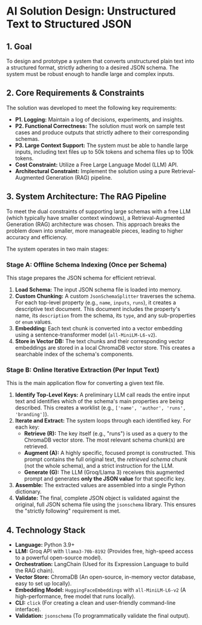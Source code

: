 # AI Solution Design: Unstructured Text to Structured JSON

## 1. Goal

To design and prototype a system that converts unstructured plain text into a structured format, strictly adhering to a desired JSON schema. The system must be robust enough to handle large and complex inputs.

## 2. Core Requirements & Constraints

The solution was developed to meet the following key requirements:

* **P1. Logging:** Maintain a log of decisions, experiments, and insights.
* **P2. Functional Correctness:** The solution must work on sample test cases and produce outputs that strictly adhere to their corresponding schemas.
* **P3. Large Context Support:** The system must be able to handle large inputs, including text files up to 50k tokens and schema files up to 100k tokens.
* **Cost Constraint:** Utilize a Free Large Language Model (LLM) API.
* **Architectural Constraint:** Implement the solution using a pure Retrieval-Augmented Generation (RAG) pipeline.

## 3. System Architecture: The RAG Pipeline

To meet the dual constraints of supporting large schemas with a free LLM (which typically have smaller context windows), a Retrieval-Augmented Generation (RAG) architecture was chosen. This approach breaks the problem down into smaller, more manageable pieces, leading to higher accuracy and efficiency.

The system operates in two main stages:

### Stage A: Offline Schema Indexing (Once per Schema)

This stage prepares the JSON schema for efficient retrieval.

1.  **Load Schema:** The input JSON schema file is loaded into memory.
2.  **Custom Chunking:** A custom `JsonSchemaSplitter` traverses the schema. For each top-level property (e.g., `name`, `inputs`, `runs`), it creates a descriptive text document. This document includes the property's name, its `description` from the schema, its `type`, and any sub-properties or `enum` values.
3.  **Embedding:** Each text chunk is converted into a vector embedding using a sentence-transformer model (`all-MiniLM-L6-v2`).
4.  **Store in Vector DB:** The text chunks and their corresponding vector embeddings are stored in a local ChromaDB vector store. This creates a searchable index of the schema's components.

### Stage B: Online Iterative Extraction (Per Input Text)

This is the main application flow for converting a given text file.

1.  **Identify Top-Level Keys:** A preliminary LLM call reads the entire input text and identifies which of the schema's main properties are being described. This creates a worklist (e.g., `['name', 'author', 'runs', 'branding']`).
2.  **Iterate and Extract:** The system loops through each identified key. For each key:
    * **Retrieve (R):** The key itself (e.g., "runs") is used as a query to the ChromaDB vector store. The most relevant schema chunk(s) are retrieved.
    * **Augment (A):** A highly specific, focused prompt is constructed. This prompt contains the full original text, the *retrieved schema chunk* (not the whole schema), and a strict instruction for the LLM.
    * **Generate (G):** The LLM (Groq/Llama 3) receives this augmented prompt and generates **only the JSON value** for that specific key.
3.  **Assemble:** The extracted values are assembled into a single Python dictionary.
4.  **Validate:** The final, complete JSON object is validated against the original, full JSON schema file using the `jsonschema` library. This ensures the "strictly following" requirement is met.

## 4. Technology Stack

* **Language:** Python 3.9+
* **LLM:** Groq API with `llama3-70b-8192` (Provides free, high-speed access to a powerful open-source model).
* **Orchestration:** LangChain (Used for its Expression Language to build the RAG chain).
* **Vector Store:** ChromaDB (An open-source, in-memory vector database, easy to set up locally).
* **Embedding Model:** `HuggingFaceEmbeddings` with `all-MiniLM-L6-v2` (A high-performance, free model that runs locally).
* **CLI:** `click` (For creating a clean and user-friendly command-line interface).
* **Validation:** `jsonschema` (To programmatically validate the final output).